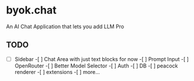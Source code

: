 # byok.chat

An AI Chat Application that lets you add LLM Pro

## TODO

-[ ] Sidebar -[ ] Chat Area with just text blocks for now -[ ] Prompt Input -[ ] OpenRouter -[ ] Better Model Selector -[ ] Auth -[ ] DB -[ ] peacock renderer -[ ] extensions -[ ] more...

